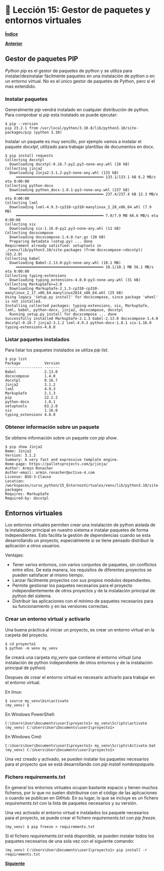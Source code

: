 # 📗 Lección 15: Gestor de paquetes y entornos virtuales

**[Índice](../README.md)**

**[Anterior](../14_Modulos/README.md)**

## Gestor de paquetes PIP

*Python pip* es el gestor de paquetes de python y se utiliza para instalar/desinstalar fácilmente paquetes en una instalación de python o en un entorno virtual. No es el único gestor de paquetes de Python, pero sí el mas extendido.

### Instalar paquetes

Generalmente *pip* vendrá instalado en cualquier distribución de python. Para comprobar si *pip* esta instalado se puede ejecutar:

```console
$ pip --version
pip 23.2.1 from /usr/local/python/3.10.8/lib/python3.10/site-packages/pip (python 3.10)
```

Instalar un paquete es muy sencillo, por ejemplo vamos a instalar el paquete *docxtpl*, utilizado para trabajar plantillas de documentos en docx.

```console
$ pip install requests
Collecting docxtpl
  Downloading docxtpl-0.16.7-py2.py3-none-any.whl (28 kB)
Collecting jinja2
  Downloading Jinja2-3.1.2-py3-none-any.whl (133 kB)
     ━━━━━━━━━━━━━━━━━━━━━━━━━━━━━━━━━━━━━━━━ 133.1/133.1 kB 6.2 MB/s eta 0:00:00
Collecting python-docx
  Downloading python_docx-1.0.1-py3-none-any.whl (237 kB)
     ━━━━━━━━━━━━━━━━━━━━━━━━━━━━━━━━━━━━━━━━ 237.4/237.4 kB 12.3 MB/s eta 0:00:00
Collecting lxml
  Downloading lxml-4.9.3-cp310-cp310-manylinux_2_28_x86_64.whl (7.9 MB)
     ━━━━━━━━━━━━━━━━━━━━━━━━━━━━━━━━━━━━━━━━ 7.9/7.9 MB 66.6 MB/s eta 0:00:00
Collecting six
  Downloading six-1.16.0-py2.py3-none-any.whl (11 kB)
Collecting docxcompose
  Downloading docxcompose-1.4.0.tar.gz (20 kB)
  Preparing metadata (setup.py) ... done
Requirement already satisfied: setuptools in ./venv/lib/python3.10/site-packages (from docxcompose->docxtpl) (63.2.0)
Collecting babel
  Downloading Babel-2.13.0-py3-none-any.whl (10.1 MB)
     ━━━━━━━━━━━━━━━━━━━━━━━━━━━━━━━━━━━━━━━━ 10.1/10.1 MB 56.1 MB/s eta 0:00:00
Collecting typing-extensions
  Downloading typing_extensions-4.8.0-py3-none-any.whl (31 kB)
Collecting MarkupSafe>=2.0
  Downloading MarkupSafe-2.1.3-cp310-cp310-manylinux_2_17_x86_64.manylinux2014_x86_64.whl (25 kB)
Using legacy 'setup.py install' for docxcompose, since package 'wheel' is not installed.
Installing collected packages: typing-extensions, six, MarkupSafe, lxml, babel, python-docx, jinja2, docxcompose, docxtpl
  Running setup.py install for docxcompose ... done
Successfully installed MarkupSafe-2.1.3 babel-2.13.0 docxcompose-1.4.0 docxtpl-0.16.7 jinja2-3.1.2 lxml-4.9.3 python-docx-1.0.1 six-1.16.0 typing-extensions-4.8.0
```

### Listar paquetes instalados

Para listar los paquetes instalados se utiliza *pip list*.

```console
$ pip list
Package           Version
----------------- -------
Babel             2.13.0
docxcompose       1.4.0
docxtpl           0.16.7
Jinja2            3.1.2
lxml              4.9.3
MarkupSafe        2.1.3
pip               22.2.2
python-docx       1.0.1
setuptools        63.2.0
six               1.16.0
typing_extensions 4.8.0
```

### Obtener información sobre un paquete

Se obtiene información sobre un paquete con *pip show*.

```console
$ pip show Jinja2
Name: Jinja2
Version: 3.1.2
Summary: A very fast and expressive template engine.
Home-page: https://palletsprojects.com/p/jinja/
Author: Armin Ronacher
Author-email: armin.ronacher@active-4.com
License: BSD-3-Clause
Location: /workspaces/curso_python/15_EntornosVirtuales/venv/lib/python3.10/site-packages
Requires: MarkupSafe
Required-by: docxtpl
```

## Entornos virtuales

Los entornos virtuales permiten crear una instalación de python aislada de la instalación principal en nuestro sistema e instalar paquetes de forma independientes. Esto facilita la gestión de dependencias cuando se esta desarrollando un proyecto, especialmente si se tiene pensado distribuir la aplicación a otros usuarios.

Ventajas:
- Tener varios entornos, con varios conjuntos de paquetes, sin conflictos entre ellos. De esta manera, los requisitos de diferentes proyectos se pueden satisfacer al mismo tiempo.
- Lanzar fácilmente proyectos con sus propios módulos dependientes.
- Permite gestionar los paquetes necesarios para el proyecto independientemente de otros proyectos y de la instalación principal de python del sistema.
- Distribuir las aplicaciones con el mínimo de paquetes necesarios para su funcionamiento y en las versiones correctas.

### Crear un entorno virtual y activarlo

Una buena práctica al iniciar un proyecto, es crear un entorno virtual en la carpeta del proyecto.

```console
$ cd proyecto1
$ python -m venv my_venv
```
Se creará una carpeta *my_venv* que contiene el entorno virtual (una instalación de python independiente de otros entornos y de la instalación principal de python)

Despues de crear el entorno virtual es necesario activarlo para trabajar en el entorno virtual.

En linux:
```console
$ source my_venv\bin\activate
(my_venv) $
```

En Windows PowerShell:
```console
C:\Users\User\Documents\user1\proyecto1> my_venv\Scripts\activate
(my_venv) C:\Users\User\Documents\user1\proyecto1>
```

En Windows Cmd:
```console
C:\Users\User\Documents\user1\proyecto1> my_venv\Scripts\Activate.bat
(my_venv) C:\Users\User\Documents\user1\proyecto1>
```

Una vez creado y activado, se pueden instalar los paquetes necesarios para el proyecto que se está desarrollando con *pip install nombrepaquete*.

### Fichero requirements.txt

En general los entornos virtuales ocupan bastante espacio y tienen muchos ficheros, por lo que no suelen distribuirse con el código de las aplicaciones o cuando se publican en GitHub. En su lugar, lo que se incluye es un fichero *requirements.txt* con la lista de paquetes necesarios y su versión.

Una vez activado el entorno virtual e instalados los paquete necesarios para el proyecto, se puede crear el fichero *requirements.txt* con *pip freeze*.

```console
(my_venv) $ pip freeze > requirements.txt
```
Si el fichero *requirements.txt* está disponible, se pueden instalar todos los paquetes necesarios de una sola vez con el siguiente comando:

```console
(my_venv) C:\Users\User\Documents\user1\proyecto1> pip install -r requirements.txt
```


**[Siguiente](../16_Ficheros/README.md)**
